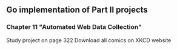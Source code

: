## Go implementation of Part II projects
### Chapter 11 "Automated Web Data Collection"
Study project on page 322
Download all comics on XKCD website
